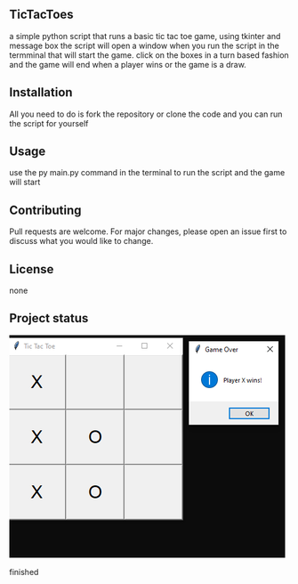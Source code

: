 ## TicTacToes 

a simple python script that runs a basic tic tac toe game, using tkinter and message box the script will open a window when you run the script in the termminal that will start the game.
click on the boxes in a turn based fashion and the game will end when a player wins or the game is a draw.

## Installation

All you need to do is fork the repository or clone the code and you can run the script for yourself

## Usage

use the py main.py command in the terminal to run the script and the game will start

## Contributing

Pull requests are welcome. For major changes, please open an issue first to discuss what you would like to change.

## License

none

## Project status

<!-- add image below of game running -->

![game running](./assets/Screenshot%20(69).png)

finished
```

